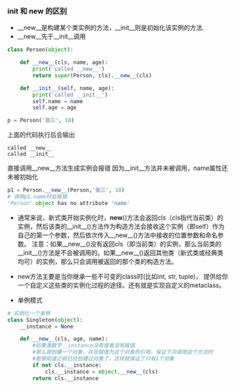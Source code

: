 ### __init__ 和 __new__ 的区别

* __new__是构建某个类实例的方法，__init__则是初始化该实例的方法.
* __new__先于__init__调用

```python
class Person(object):

    def __new__(cls, name, age):
        print('called __new__')
        return super(Person, cls).__new__(cls)

    def __init__(self, name, age):
        print('called __init__')
        self.name = name
        self.age = age

p = Person('张三', 18)

```
上面的代码执行后会输出
```
called __new__
called __init__
```

直接调用__new__方法生成实例会报错
因为__init__方法并未被调用，name属性还未被初始化
```python
p1 = Person.__new__(Person,'张三', 18)
# 调用p1.name时会报错
'Person' object has no attribute 'name'
```

* 通常来说，新式类开始实例化时，__new__()方法会返回cls（cls指代当前类）的实例，然后该类的__init__()方法作为构造方法会接收这个实例（即self）作为自己的第一个参数，然后依次传入__new__()方法中接收的位置参数和命名参数。
注意：如果__new__()没有返回cls（即当前类）的实例，那么当前类的__init__()方法是不会被调用的。如果__new__()返回其他类（新式类或经典类均可）的实例，那么只会调用被返回的那个类的构造方法。

* new方法主要是当你继承一些不可变的class时(比如int, str, tuple)， 提供给你一个自定义这些类的实例化过程的途径。还有就是实现自定义的metaclass。
* 单例模式

```python
# 实例化一个单例
class Singleton(object):
    __instance = None

    def __new__(cls, age, name):
        #如果类数字__instance没有或者没有赋值
        #那么就创建一个对象，并且赋值为这个对象的引用，保证下次调用这个方法时
        #能够知道之前已经创建过对象了，这样就保证了只有1个对象
        if not cls.__instance:
            cls.__instance = object.__new__(cls)
        return cls.__instance
```
